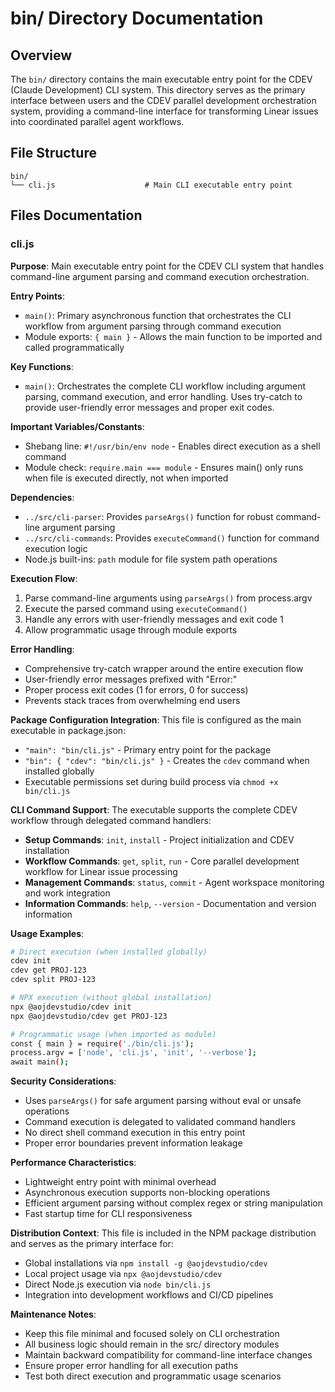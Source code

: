 # bin/ Directory Documentation

## Overview

The `bin/` directory contains the main executable entry point for the CDEV (Claude Development) CLI system. This directory serves as the primary interface between users and the CDEV parallel development orchestration system, providing a command-line interface for transforming Linear issues into coordinated parallel agent workflows.

## File Structure

```
bin/
└── cli.js                    # Main CLI executable entry point
```

## Files Documentation

### cli.js
**Purpose**: Main executable entry point for the CDEV CLI system that handles command-line argument parsing and command execution orchestration.

**Entry Points**:
- `main()`: Primary asynchronous function that orchestrates the CLI workflow from argument parsing through command execution
- Module exports: `{ main }` - Allows the main function to be imported and called programmatically

**Key Functions**:
- `main()`: Orchestrates the complete CLI workflow including argument parsing, command execution, and error handling. Uses try-catch to provide user-friendly error messages and proper exit codes.

**Important Variables/Constants**:
- Shebang line: `#!/usr/bin/env node` - Enables direct execution as a shell command
- Module check: `require.main === module` - Ensures main() only runs when file is executed directly, not when imported

**Dependencies**:
- `../src/cli-parser`: Provides `parseArgs()` function for robust command-line argument parsing
- `../src/cli-commands`: Provides `executeCommand()` function for command execution logic
- Node.js built-ins: `path` module for file system path operations

**Execution Flow**:
1. Parse command-line arguments using `parseArgs()` from process.argv
2. Execute the parsed command using `executeCommand()`
3. Handle any errors with user-friendly messages and exit code 1
4. Allow programmatic usage through module exports

**Error Handling**:
- Comprehensive try-catch wrapper around the entire execution flow
- User-friendly error messages prefixed with "Error:"
- Proper process exit codes (1 for errors, 0 for success)
- Prevents stack traces from overwhelming end users

**Package Configuration Integration**:
This file is configured as the main executable in package.json:
- `"main": "bin/cli.js"` - Primary entry point for the package
- `"bin": { "cdev": "bin/cli.js" }` - Creates the `cdev` command when installed globally
- Executable permissions set during build process via `chmod +x bin/cli.js`

**CLI Command Support**:
The executable supports the complete CDEV workflow through delegated command handlers:
- **Setup Commands**: `init`, `install` - Project initialization and CDEV installation
- **Workflow Commands**: `get`, `split`, `run` - Core parallel development workflow for Linear issue processing
- **Management Commands**: `status`, `commit` - Agent workspace monitoring and work integration
- **Information Commands**: `help`, `--version` - Documentation and version information

**Usage Examples**:
```bash
# Direct execution (when installed globally)
cdev init
cdev get PROJ-123
cdev split PROJ-123

# NPX execution (without global installation)
npx @aojdevstudio/cdev init
npx @aojdevstudio/cdev get PROJ-123

# Programmatic usage (when imported as module)
const { main } = require('./bin/cli.js');
process.argv = ['node', 'cli.js', 'init', '--verbose'];
await main();
```

**Security Considerations**:
- Uses `parseArgs()` for safe argument parsing without eval or unsafe operations
- Command execution is delegated to validated command handlers
- No direct shell command execution in this entry point
- Proper error boundaries prevent information leakage

**Performance Characteristics**:
- Lightweight entry point with minimal overhead
- Asynchronous execution supports non-blocking operations
- Efficient argument parsing without complex regex or string manipulation
- Fast startup time for CLI responsiveness

**Distribution Context**:
This file is included in the NPM package distribution and serves as the primary interface for:
- Global installations via `npm install -g @aojdevstudio/cdev`
- Local project usage via `npx @aojdevstudio/cdev`
- Direct Node.js execution via `node bin/cli.js`
- Integration into development workflows and CI/CD pipelines

**Maintenance Notes**:
- Keep this file minimal and focused solely on CLI orchestration
- All business logic should remain in the src/ directory modules
- Maintain backward compatibility for command-line interface changes
- Ensure proper error handling for all execution paths
- Test both direct execution and programmatic usage scenarios